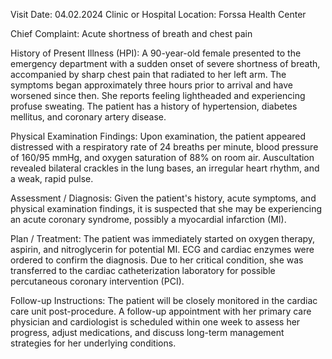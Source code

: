  Visit Date: 04.02.2024
Clinic or Hospital Location: Forssa Health Center

Chief Complaint: Acute shortness of breath and chest pain

History of Present Illness (HPI): A 90-year-old female presented to the emergency department with a sudden onset of severe shortness of breath, accompanied by sharp chest pain that radiated to her left arm. The symptoms began approximately three hours prior to arrival and have worsened since then. She reports feeling lightheaded and experiencing profuse sweating. The patient has a history of hypertension, diabetes mellitus, and coronary artery disease.

Physical Examination Findings: Upon examination, the patient appeared distressed with a respiratory rate of 24 breaths per minute, blood pressure of 160/95 mmHg, and oxygen saturation of 88% on room air. Auscultation revealed bilateral crackles in the lung bases, an irregular heart rhythm, and a weak, rapid pulse.

Assessment / Diagnosis: Given the patient's history, acute symptoms, and physical examination findings, it is suspected that she may be experiencing an acute coronary syndrome, possibly a myocardial infarction (MI).

Plan / Treatment: The patient was immediately started on oxygen therapy, aspirin, and nitroglycerin for potential MI. ECG and cardiac enzymes were ordered to confirm the diagnosis. Due to her critical condition, she was transferred to the cardiac catheterization laboratory for possible percutaneous coronary intervention (PCI).

Follow-up Instructions: The patient will be closely monitored in the cardiac care unit post-procedure. A follow-up appointment with her primary care physician and cardiologist is scheduled within one week to assess her progress, adjust medications, and discuss long-term management strategies for her underlying conditions.